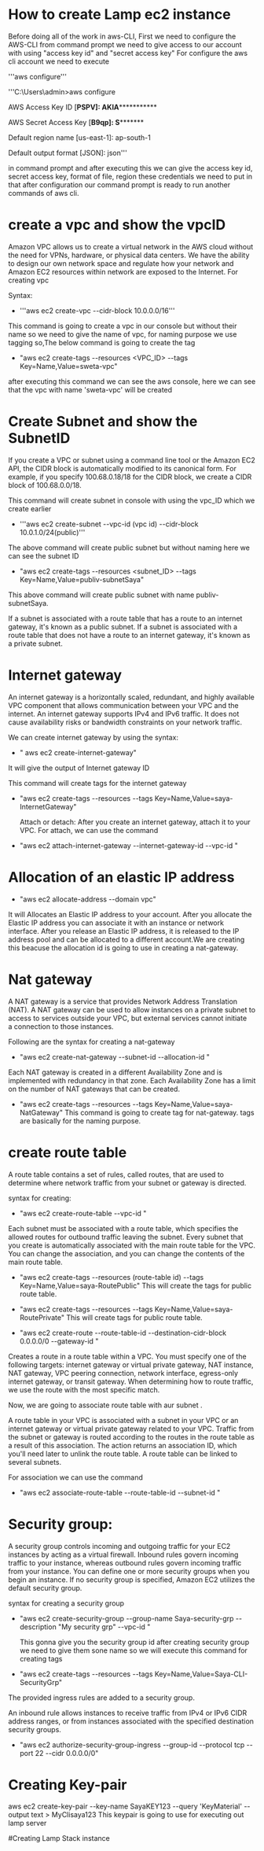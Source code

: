 # How to create Lamp ec2 instance 
Before doing all of the work in aws-CLI, First we need to configure the AWS-CLI from command prompt we need to give access to our account with using "access key id" and "secret access key"
For configure the aws cli account we need to execute 

'''aws configure''' 

'''C:\Users\admin>aws configure

AWS Access Key ID [****************PSPV]: AKIA***************************

AWS Secret Access Key [****************B9qp]: S***********************

Default region name [us-east-1]: ap-south-1

Default output format [JSON]: json'''

in command prompt and after executing this we can give the access key id, secret access key, format of file, region these credentials we need to put in that after configuration our command prompt is ready to run another commands of aws cli.

# create a vpc and show the vpcID

Amazon VPC allows us to create a virtual network in the AWS cloud without the need for VPNs, hardware, or physical data centers. We have the ability to design our own network space and regulate how your network and Amazon EC2 resources within network are exposed to the Internet. For creating vpc 

Syntax:
- '''aws  ec2 create-vpc --cidr-block 10.0.0.0/16'''

This command is going to create a vpc in our console but without their name so we need to give the name of vpc, for naming purpose we use tagging so,The below command is going to create the tag
- "aws ec2 create-tags --resources <VPC_ID> --tags Key=Name,Value=sweta-vpc"

after executing this command we can see the aws console, here we can see that the vpc with name 'sweta-vpc' will be created

# Create Subnet and show the SubnetID

If you create a VPC or subnet using a command line tool or the Amazon EC2 API, the CIDR block is automatically modified to its canonical form. For example, if you specify 100.68.0.18/18 for the CIDR block, we create a CIDR block of 100.68.0.0/18.

This command will create subnet in console with using the vpc_ID which we create earlier

- '''aws ec2 create-subnet --vpc-id (vpc id) --cidr-block 10.0.1.0/24(public)'''

The above command will create public subnet but without naming here we can see the subnet ID  

- "aws ec2 create-tags --resources <subnet_ID> --tags  Key=Name,Value=publiv-subnetSaya"

This above command will create public subnet with name publiv-subnetSaya. 

If a subnet is associated with a route table that has a route to an internet gateway, it's known as a public subnet. If a subnet is associated with a route table that does not have a route to an internet gateway, it's known as a private subnet.

# Internet gateway

An internet gateway is a horizontally scaled, redundant, and highly available VPC component that allows communication between your VPC and the internet. An internet gateway supports IPv4 and IPv6 traffic. It does not cause availability risks or bandwidth constraints on your network traffic.

We can create internet gateway by using the syntax:
- " aws ec2 create-internet-gateway"
 
It will give the output of Internet gateway ID

This command will create tags for the internet gateway
- "aws ec2 create-tags --resources  <internet-gateway-id> --tags  Key=Name,Value=saya-InternetGateway"
  
  Attach or detach:
  After you create an internet gateway, attach it to your VPC. For attach, we can use the command
  
- "aws ec2 attach-internet-gateway --internet-gateway-id <Internet gateway ID> --vpc-id <Your vpc id>"
  
# Allocation of an elastic IP address
- "aws ec2 allocate-address --domain vpc"
  
It will Allocates an Elastic IP address to your account. After you allocate the Elastic IP address you can associate it with an instance or network interface. After you release an Elastic IP address, it is released to the IP address pool and can be allocated to a different account.We are creating this beacuse the allocation id is going to use in  creating a nat-gateway.
  
# Nat gateway 
  A NAT gateway is a service that provides Network Address Translation (NAT). A NAT gateway can be used to allow instances on a private subnet to access to services outside your   VPC, but external services cannot initiate a connection to those instances.
  
 Following are the syntax for creating a nat-gateway
- "aws ec2 create-nat-gateway --subnet-id <your subnet id> --allocation-id <allocation id>"
 
 Each NAT gateway is created in a different Availability Zone and is implemented with redundancy in that zone. Each Availability Zone has a limit on the number of NAT gateways that can be created.  
  
- "aws ec2 create-tags --resources  <nat-gateway id> --tags  Key=Name,Value=saya-NatGateway"
  This command is going to create tag for nat-gateway. tags are basically for the naming purpose.
  
# create route table
  A route table contains a set of rules, called routes, that are used to determine where network traffic from your subnet or gateway is directed.
  
  syntax for creating:
- "aws ec2 create-route-table --vpc-id <vpc id>"
  
Each subnet must be associated with a route table, which specifies the allowed routes for outbound traffic leaving the subnet. Every subnet that you create is automatically    associated with the main route table for the VPC. You can change the association, and you can change the contents of the main route table.

- "aws ec2 create-tags --resources (route-table id) --tags Key=Name,Value=saya-RoutePublic"
  This will create the tags for public route table.

- "aws ec2 create-tags --resources  <route table id>  --tags Key=Name,Value=saya-RoutePrivate"
  This will create tags for public route table.
  
- "aws ec2 create-route  --route-table-id <route table id> --destination-cidr-block 0.0.0.0/0 --gateway-id <internet gateway id>"
  
 Creates a route in a route table within a VPC. You must specify one of the following targets: internet gateway or virtual private gateway, NAT instance, NAT gateway, VPC peering connection, network interface, egress-only internet gateway, or transit gateway.
When determining how to route traffic, we use the route with the most specific match.
  
  
Now, we are going to associate route table with aur subnet .
  
 A route table in your VPC is associated with a subnet in your VPC or an internet gateway or virtual private gateway related to your VPC. Traffic from the subnet or gateway is routed according to the routes in the route table as a result of this association. The action returns an association ID, which you'll need later to unlink the route table. A route table can be linked to several subnets.
  
For association we can use the command  
- "aws ec2  associate-route-table --route-table-id  <route table id>  --subnet-id <subnet-id>"
 
# Security group:
 
A security group controls incoming and outgoing traffic for your EC2 instances by acting as a virtual firewall. Inbound rules govern incoming traffic to your instance, whereas outbound rules govern incoming traffic from your instance. You can define one or more security groups when you begin an instance. If no security group is specified, Amazon EC2 utilizes the default security group. 
  
 syntax for creating a security group
- "aws ec2 create-security-group  --group-name Saya-security-grp --description "My security grp" --vpc-id <vpc id>"
  
  This gonna give you the security group id
 after creating security group we need to give them sone name so we will execute this command for creating tags  
- "aws ec2 create-tags --resources <Security group id>  --tags Key=Name,Value=Saya-CLI-SecurityGrp"

The provided ingress rules are added to a security group.

An inbound rule allows instances to receive traffic from IPv4 or IPv6 CIDR address ranges, or from instances associated with the specified destination security groups.
- "aws ec2 authorize-security-group-ingress --group-id <security group id> --protocol tcp --port 22 --cidr 0.0.0.0/0"
  
# Creating Key-pair   
aws ec2 create-key-pair --key-name SayaKEY123 --query 'KeyMaterial' --output text > MyClisaya123
This keypair is going to use for executing out lamp server
 
#Creating Lamp Stack instance
 



















